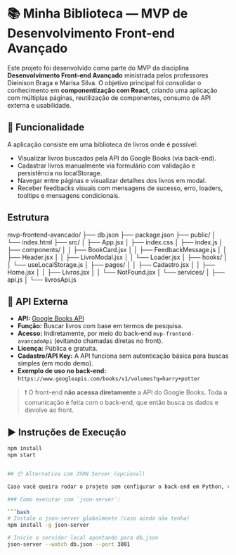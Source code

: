 # 📚 Minha Biblioteca — MVP de Desenvolvimento Front-end Avançado

Este projeto foi desenvolvido como parte do MVP da disciplina **Desenvolvimento Front-end Avançado** ministrada pelos professores Dieinison Braga e Marisa Silva. O objetivo principal foi consolidar o conhecimento em **componentização com React**, criando uma aplicação com múltiplas páginas, reutilização de componentes, consumo de API externa e usabilidade.

## 🚀 Funcionalidade

A aplicação consiste em uma biblioteca de livros onde é possível:
- Visualizar livros buscados pela API do Google Books (via back-end).
- Cadastrar livros manualmente via formulário com validação e persistência no localStorage.
- Navegar entre páginas e visualizar detalhes dos livros em modal.
- Receber feedbacks visuais com mensagens de sucesso, erro, loaders, tooltips e mensagens condicionais.

## Estrutura
mvp-frontend-avancado/
├── db.json
├── package.json
├── public/
│   └── index.html
├── src/
│   ├── App.jsx
│   ├── index.css
│   ├── index.js
│   ├── components/
│   │   ├── BookCard.jsx
│   │   ├── FeedbackMessage.js
│   │   ├── Header.jsx
│   │   ├── LivroModal.jsx
│   │   └── Loader.jsx
│   ├── hooks/
│   │   └── useLocalStorage.js
│   ├── pages/
│   │   ├── Cadastro.jsx
│   │   ├── Home.jsx
│   │   ├── Livros.jsx
│   │   └── NotFound.jsx
│   └── services/
│       ├── api.js
│       └── livrosApi.js


## 🔗 API Externa

- **API:** [Google Books API](https://developers.google.com/books/docs/v1/using)
- **Função:** Buscar livros com base em termos de pesquisa.
- **Acesso:** Indiretamente, por meio do back-end `mvp-frontend-avancadoApi` (evitando chamadas diretas no front).
- **Licença:** Pública e gratuita.
- **Cadastro/API Key:** A API funciona sem autenticação básica para buscas simples (em modo demo).
- **Exemplo de uso no back-end:**  
  `https://www.googleapis.com/books/v1/volumes?q=harry+potter`

> ❗ O front-end **não acessa diretamente** a API do Google Books. Toda a comunicação é feita com o back-end, que então busca os dados e devolve ao front.

## ▶️ Instruções de Execução

```bash
npm install
npm start


## 📦 Alternativa com JSON Server (opcional)

Caso você queira rodar o projeto sem configurar o back-end em Python, você pode usar o `db.json` incluído neste projeto com o `json-server`.

### Como executar com `json-server`:

```bash
# Instale o json-server globalmente (caso ainda não tenha)
npm install -g json-server

# Inicie o servidor local apontando para db.json
json-server --watch db.json --port 3001
